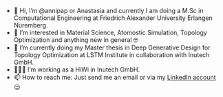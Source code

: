 - 👋 Hi, I’m @annipap or Anastasia and currently I am doing a M.Sc in Computational Engineering at Friedrich Alexander University Erlangen Nuremberg. 
- 👀 I’m interested in Material Science, Atomostic Simulation, Topology Optimization and anything new in general 🤓
- 🌱 I’m currently doing my Master thesis in Deep Generative Design for Topology Optimization at LSTM Institute in collaboration with Inutech GmbH.
- 👩🏻‍💻 I’m working as a HiWi in Inutech GmbH.
- 📫 How to reach me: Just send me an email or via my [LinkedIn account ](www.linkedin.com/in/anastasia-papadaki-Msc) 😉

<!---
annipap/annipap is a ✨ special ✨ repository because its `README.md` (this file) appears on your GitHub profile.
You can click the Preview link to take a look at your changes.
--->
